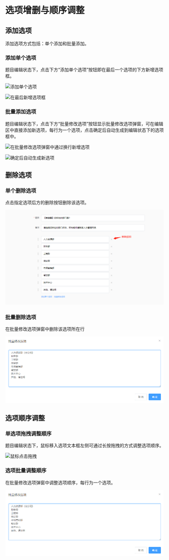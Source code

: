 # 选项增删与顺序调整

## 添加选项

添加选项方式包括：单个添加和批量添加。

### 添加单个选项

题目编辑状态下，点击下方“添加单个选项”按钮即在最后一个选项的下方新增选项框。

![添加单个选项](../../.gitbook/assets/Snipaste\_2023-10-17\_11-46-14.png)

![在最后新增选项框](../../.gitbook/assets/Snipaste\_2023-10-17\_11-47-12.png)

### 批量添加选项

题目编辑状态下，点击下方“批量修改选项”按钮显示批量修改选项弹窗，可在编辑区中直接添加新选项，每行为一个选项，点击确定后自动生成到编辑状态下的选项框中。

![在批量修改选项弹窗中通过换行新增选项](../../.gitbook/assets/Snipaste\_2023-10-17\_11-48-30.png)

![确定后自动生成新选项](../../.gitbook/assets/Snipaste\_2023-10-17\_11-48-53.png)

## 删除选项

### 单个删除选项

点击指定选项后方的删除按钮删除该选项。

![直接删除](<../../.gitbook/assets/image (243).png>)

### 批量删除选项  &#x20;

在批量修改选项弹窗中删除该选项所在行

![在批量修改选项弹窗中删除所在行](<../../.gitbook/assets/image (196).png>)

## 选项顺序调整

### 单选项拖拽调整顺序

题目编辑状态下，鼠标移入选项文本框左侧可通过长按拖拽的方式调整选项顺序。

![鼠标点击拖拽](../../.gitbook/assets/Snipaste\_2023-10-08\_10-24-45.png)

### 选项批量调整顺序

在批量修改选项弹窗中调整选项顺序，每行为一个选项。

![在批量修改选项弹窗中调整顺序](<../../.gitbook/assets/image (196).png>)

